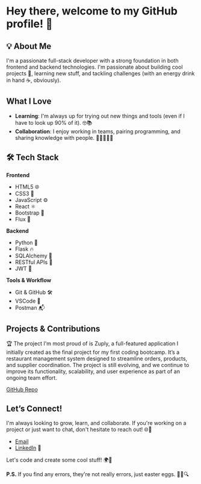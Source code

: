# Hey there, welcome to my GitHub profile! 👋

## 💡 About Me
I'm a passionate full-stack developer with a strong foundation in both frontend and backend technologies. I'm passionate about building cool projects 🚀, learning new stuff, and tackling challenges (with an energy drink in hand ☕, obviously).

## What I Love
- **Learning**: I'm always up for trying out new things and tools (even if I have to look up 90% of it). 🤓📚
- **Collaboration**: I enjoy working in teams, pairing programming, and sharing knowledge with people. 🤝👨‍💻👩‍💻

## 🛠 Tech Stack

**Frontend**
- HTML5 🌐
- CSS3 🎨
- JavaScript ⚙️
- React ⚛️
- Bootstrap 🧩
- Flux 🔄

**Backend**
- Python 🐍
- Flask 🔥
- SQLAlchemy 🧱
- RESTful APIs 📡
- JWT 🔐

**Tools & Workflow**
- Git & GitHub 🛠️
- VSCode 🧭
- Postman 📬

## Projects & Contributions

🏆 The project I'm most proud of is Zuply, a full-featured application I initially created as the final project for my first coding bootcamp.
It’s a restaurant management system designed to streamline orders, products, and supplier coordination.
The project is still evolving, and we continue to improve its functionality, scalability, and user experience as part of an ongoing team effort. 

[GitHub Repo](https://github.com/JaimeGHE/Zuply)

## Let’s Connect! 
I'm always looking to grow, learn, and collaborate. If you're working on a project or just want to chat, don't hesitate to reach out! 🌐👾

- [Email](jaimeghe2@gmail.com)
- [LinkedIn](www.linkedin.com/in/jaimeghe) 💼

Let's code and create some cool stuff! 🌍🚀

**P.S.** If you find any errors, they're not really errors, just easter eggs. 🕵️‍♂️🔍
